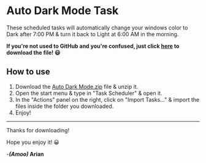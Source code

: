 # Auto Dark Mode Task

These scheduled tasks will automatically change your windows color to Dark after 7:00 PM & turn it back to Light at 6:00 AM in the morning.

**If you're not used to GitHub and you're confused, just click [here](https://github.com/ariannavabi/WindowsUtilities/raw/main/Auto%20Dark%20Mode/Auto%20Dark%20Mode.zip) to download the file! 😃**

## How to use  
  1. Download the [Auto Dark Mode.zip](https://github.com/ariannavabi/WindowsUtilities/raw/main/Auto%20Dark%20Mode/Auto%20Dark%20Mode.zip) file & unzip it.
  2. Open the start menu & type in "Task Scheduler" & open it.
  3. In the "Actions" panel on the right, click on "Import Tasks..." & import the files inside the folder you downloaded.
  4. Enjoy!

---

Thanks for downloading!


Hope you enjoy it! 😀
 
 
 -**_(Amoo)_ Arian**
